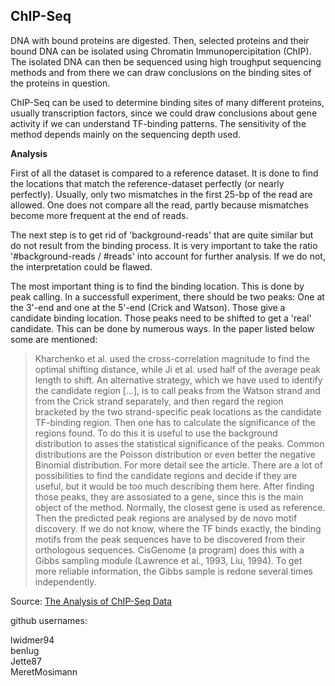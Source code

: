 ## ChIP-Seq

DNA with bound proteins are digested. Then, selected proteins and their bound DNA can be isolated using Chromatin Immunopercipitation (ChIP). The isolated DNA can then be sequenced using high troughput sequencing methods and from there we can draw conclusions on the binding sites of the proteins in question.

ChIP-Seq can be used to determine binding sites of many different proteins, usually transcription factors, since we could draw conclusions about gene activity if we can understand TF-binding patterns. 
The sensitivity of the method depends mainly on the sequencing depth used.

 **Analysis**

First of all the dataset is compared to a reference dataset. It is done to find the locations that match the reference-dataset perfectly (or nearly perfectly). Usually, only two mismatches in the first 25-bp of the read are allowed. One does not compare all the read, partly because mismatches become more frequent at the end of reads. 

The next step is to get rid of 'background-reads' that are quite similar but do not result from the binding process. It is very important to take the ratio '#background-reads / #reads' into account for further analysis. If we do not, the interpretation could be flawed. 

The most important thing is to find the binding location. This is done by peak calling. In a successfull experiment, there should be two peaks: One at the 3'-end and one at the 5'-end (Crick and Watson). Those give a candidate binding location.
Those peaks need to be shifted to get a 'real' candidate. This can be done by numerous ways. In the paper listed below some are mentioned: 
> Kharchenko et al. used the cross-correlation magnitude to find the optimal shifting distance, while Ji et al. used half of the average peak length to shift. 
> An alternative strategy, which we have used to identify the candidate region [...], is to call peaks from the Watson strand and from the Crick strand separately, and then regard the region bracketed by the two strand-specific peak locations as the candidate TF-binding region.
Then one has to calculate the significance of the regions found. To do this it is useful to use the background distribution to asses the statistical significance of the peaks. Common distributions are the Poisson distribution or even better the negative Binomial distribution. For more detail see the article. There are a lot of possibilities to find the candidate regions and decide if they are useful, but it would be too much describing them here.
After finding those peaks, they are assosiated to a gene, since this is the main object of the method. Normally, the closest gene is used as reference. 
Then the predicted peak regions are analysed by de novo motif discovery. If we do not know, where the TF binds exactly, the binding motifs from the peak sequences have to be discovered from their orthologous sequences. CisGenome (a program) does this with a Gibbs sampling module (Lawrence et al., 1993, Liu, 1994). To get more reliable information, the Gibbs sample is redone several times independently. 

Source: 
[The Analysis of ChIP-Seq Data](https://www.sciencedirect.com/science/article/pii/B9780123850751000032)


github usernames:

lwidmer94  
benlug  
Jette87   
MeretMosimann
